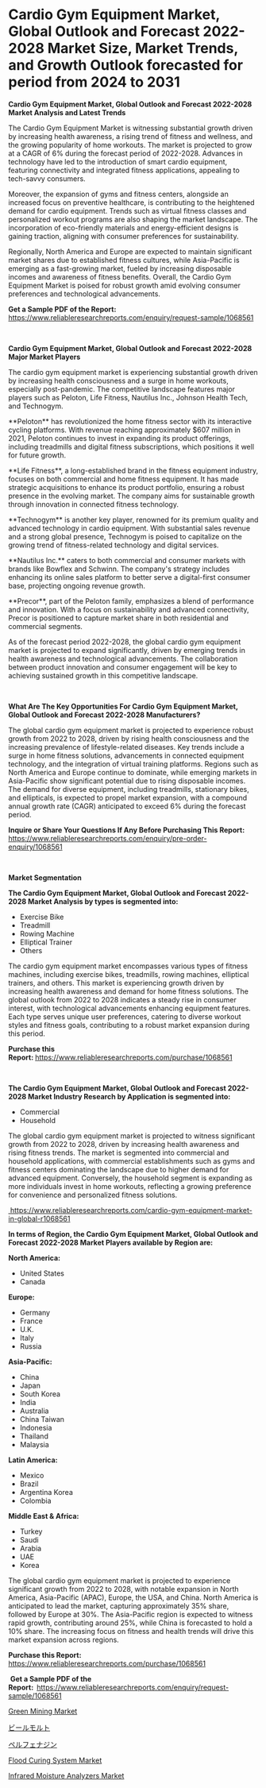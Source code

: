 <p><h1>Cardio Gym Equipment Market, Global Outlook and Forecast 2022-2028 Market Size, Market Trends, and Growth Outlook forecasted for period from 2024 to 2031</h1></p><p><strong>Cardio Gym Equipment Market, Global Outlook and Forecast 2022-2028 Market Analysis and Latest Trends</strong></p>
<p><p>The Cardio Gym Equipment Market is witnessing substantial growth driven by increasing health awareness, a rising trend of fitness and wellness, and the growing popularity of home workouts. The market is projected to grow at a CAGR of 6% during the forecast period of 2022-2028. Advances in technology have led to the introduction of smart cardio equipment, featuring connectivity and integrated fitness applications, appealing to tech-savvy consumers. </p><p>Moreover, the expansion of gyms and fitness centers, alongside an increased focus on preventive healthcare, is contributing to the heightened demand for cardio equipment. Trends such as virtual fitness classes and personalized workout programs are also shaping the market landscape. The incorporation of eco-friendly materials and energy-efficient designs is gaining traction, aligning with consumer preferences for sustainability.</p><p>Regionally, North America and Europe are expected to maintain significant market shares due to established fitness cultures, while Asia-Pacific is emerging as a fast-growing market, fueled by increasing disposable incomes and awareness of fitness benefits. Overall, the Cardio Gym Equipment Market is poised for robust growth amid evolving consumer preferences and technological advancements.</p></p>
<p><strong>Get a Sample PDF of the Report:&nbsp;</strong> <a href="https://www.reliableresearchreports.com/enquiry/request-sample/1068561">https://www.reliableresearchreports.com/enquiry/request-sample/1068561</a></p>
<p>&nbsp;</p>
<p><strong>Cardio Gym Equipment Market, Global Outlook and Forecast 2022-2028 Major Market Players</strong></p>
<p><p>The cardio gym equipment market is experiencing substantial growth driven by increasing health consciousness and a surge in home workouts, especially post-pandemic. The competitive landscape features major players such as Peloton, Life Fitness, Nautilus Inc., Johnson Health Tech, and Technogym.</p><p>**Peloton** has revolutionized the home fitness sector with its interactive cycling platforms. With revenue reaching approximately $607 million in 2021, Peloton continues to invest in expanding its product offerings, including treadmills and digital fitness subscriptions, which positions it well for future growth.</p><p>**Life Fitness**, a long-established brand in the fitness equipment industry, focuses on both commercial and home fitness equipment. It has made strategic acquisitions to enhance its product portfolio, ensuring a robust presence in the evolving market. The company aims for sustainable growth through innovation in connected fitness technology.</p><p>**Technogym** is another key player, renowned for its premium quality and advanced technology in cardio equipment. With substantial sales revenue and a strong global presence, Technogym is poised to capitalize on the growing trend of fitness-related technology and digital services.</p><p>**Nautilus Inc.** caters to both commercial and consumer markets with brands like Bowflex and Schwinn. The company's strategy includes enhancing its online sales platform to better serve a digital-first consumer base, projecting ongoing revenue growth.</p><p>**Precor**, part of the Peloton family, emphasizes a blend of performance and innovation. With a focus on sustainability and advanced connectivity, Precor is positioned to capture market share in both residential and commercial segments.</p><p>As of the forecast period 2022-2028, the global cardio gym equipment market is projected to expand significantly, driven by emerging trends in health awareness and technological advancements. The collaboration between product innovation and consumer engagement will be key to achieving sustained growth in this competitive landscape.</p></p>
<p>&nbsp;</p>
<p><strong>What Are The Key Opportunities For Cardio Gym Equipment Market, Global Outlook and Forecast 2022-2028 Manufacturers?</strong></p>
<p><p>The global cardio gym equipment market is projected to experience robust growth from 2022 to 2028, driven by rising health consciousness and the increasing prevalence of lifestyle-related diseases. Key trends include a surge in home fitness solutions, advancements in connected equipment technology, and the integration of virtual training platforms. Regions such as North America and Europe continue to dominate, while emerging markets in Asia-Pacific show significant potential due to rising disposable incomes. The demand for diverse equipment, including treadmills, stationary bikes, and ellipticals, is expected to propel market expansion, with a compound annual growth rate (CAGR) anticipated to exceed 6% during the forecast period.</p></p>
<p><strong>Inquire or Share Your Questions If Any Before Purchasing This Report:</strong> <a href="https://www.reliableresearchreports.com/enquiry/pre-order-enquiry/1068561">https://www.reliableresearchreports.com/enquiry/pre-order-enquiry/1068561</a></p>
<p>&nbsp;</p>
<p><strong>Market Segmentation</strong></p>
<p><strong>The Cardio Gym Equipment Market, Global Outlook and Forecast 2022-2028 Market Analysis by types is segmented into:</strong></p>
<p><ul><li>Exercise Bike</li><li>Treadmill</li><li>Rowing Machine</li><li>Elliptical Trainer</li><li>Others</li></ul></p>
<p><p>The cardio gym equipment market encompasses various types of fitness machines, including exercise bikes, treadmills, rowing machines, elliptical trainers, and others. This market is experiencing growth driven by increasing health awareness and demand for home fitness solutions. The global outlook from 2022 to 2028 indicates a steady rise in consumer interest, with technological advancements enhancing equipment features. Each type serves unique user preferences, catering to diverse workout styles and fitness goals, contributing to a robust market expansion during this period.</p></p>
<p><strong>Purchase this Report:&nbsp;</strong><a href="https://www.reliableresearchreports.com/purchase/1068561">https://www.reliableresearchreports.com/purchase/1068561</a></p>
<p>&nbsp;</p>
<p><strong>The Cardio Gym Equipment Market, Global Outlook and Forecast 2022-2028 Market Industry Research by Application is segmented into:</strong></p>
<p><ul><li>Commercial</li><li>Household</li></ul></p>
<p><p>The global cardio gym equipment market is projected to witness significant growth from 2022 to 2028, driven by increasing health awareness and rising fitness trends. The market is segmented into commercial and household applications, with commercial establishments such as gyms and fitness centers dominating the landscape due to higher demand for advanced equipment. Conversely, the household segment is expanding as more individuals invest in home workouts, reflecting a growing preference for convenience and personalized fitness solutions.</p></p>
<p><a href="https://www.reliableresearchreports.com/cardio-gym-equipment-market-in-global-r1068561">&nbsp;https://www.reliableresearchreports.com/cardio-gym-equipment-market-in-global-r1068561</a></p>
<p><strong>In terms of Region, the Cardio Gym Equipment Market, Global Outlook and Forecast 2022-2028 Market Players available by Region are:</strong></p>
<p>
    <p> <strong> North America: </strong>
        <ul>
            <li>United States</li>
            <li>Canada</li>
        </ul>
        </p> 
    <p> <strong> Europe: </strong>
        <ul>
            <li>Germany</li>
            <li>France</li>
            <li>U.K.</li>
            <li>Italy</li>
            <li>Russia</li>
        </ul>
        </p> 
    <p> <strong> Asia-Pacific: </strong>
        <ul>
            <li>China</li>
            <li>Japan</li>
            <li>South Korea</li>
            <li>India</li>
            <li>Australia</li>
            <li>China Taiwan</li>
            <li>Indonesia</li>
            <li>Thailand</li>
            <li>Malaysia</li>
        </ul>
        </p> 
    <p> <strong> Latin America: </strong>
        <ul>
            <li>Mexico</li>
            <li>Brazil</li>
            <li>Argentina Korea</li>
            <li>Colombia</li>
        </ul>
        </p> 
    <p> <strong> Middle East & Africa: </strong>
        <ul>
            <li>Turkey</li>
            <li>Saudi</li>
            <li>Arabia</li>
            <li>UAE</li>
            <li>Korea</li>
        </ul>
    </p>
    </p>
<p><p>The global cardio gym equipment market is projected to experience significant growth from 2022 to 2028, with notable expansion in North America, Asia-Pacific (APAC), Europe, the USA, and China. North America is anticipated to lead the market, capturing approximately 35% share, followed by Europe at 30%. The Asia-Pacific region is expected to witness rapid growth, contributing around 25%, while China is forecasted to hold a 10% share. The increasing focus on fitness and health trends will drive this market expansion across regions.</p></p>
<p><strong>Purchase this Report: </strong><a href="https://www.reliableresearchreports.com/purchase/1068561">https://www.reliableresearchreports.com/purchase/1068561</a></p>
<p>&nbsp;<strong>Get a Sample PDF of the Report:&nbsp;&nbsp;</strong><a href="https://www.reliableresearchreports.com/enquiry/request-sample/1068561">https://www.reliableresearchreports.com/enquiry/request-sample/1068561</a></p>
<p><strong></strong></p>
<p><p><a href="https://www.linkedin.com/pulse/global-green-mining-market-size-share-analysis-product-r4dee?trackingId=kQF2IcLBQECpCrSQkO6gaw%3D%3D">Green Mining Market</a></p><p><a href="https://medium.com/@hornbakerbarbara/%E3%83%93%E3%83%BC%E3%83%AB%E3%83%A2%E3%83%AB%E3%83%88%E5%B8%82%E5%A0%B4%E3%81%AE%E6%B7%B1%E6%8E%98%E3%82%8A-%E3%81%9D%E3%81%AE%E3%83%88%E3%83%AC%E3%83%B3%E3%83%89-%E5%B8%82%E5%A0%B4%E3%82%BB%E3%82%B0%E3%83%A1%E3%83%B3%E3%83%86%E3%83%BC%E3%82%B7%E3%83%A7%E3%83%B3-%E7%AB%B6%E4%BA%89%E5%88%86%E6%9E%90-a4a42c1bf40e">ビールモルト</a></p><p><a href="https://medium.com/@vivakuvalis2005/%E3%82%B0%E3%83%AD%E3%83%BC%E3%83%90%E3%83%AB%E3%81%AA%E3%83%9A%E3%83%AB%E3%83%95%E3%82%A7%E3%83%8A%E3%82%B8%E3%83%B3%E5%B8%82%E5%A0%B4%E3%81%AE%E7%8A%B6%E6%B3%81-2024%E5%B9%B4-2031%E5%B9%B4-%E3%81%8A%E3%82%88%E3%81%B3%E5%9C%B0%E5%9F%9F-%E8%A3%BD%E5%93%81-%E6%9C%80%E7%B5%82%E7%94%A8%E9%80%94%E5%88%A5%E3%81%AE%E4%BA%88%E6%B8%AC-83b35ed45c35">ペルフェナジン</a></p><p><a href="https://medium.com/@kirstencharriso/global-flood-curing-system-market-share-and-growth-opportunities-and-market-size-growing-with-a-386d450fef34">Flood Curing System Market</a></p><p><a href="https://issuu.com/reportprime-2/docs/infrared-moisture-analyzers-market-_0a688434fe94a4">Infrared Moisture Analyzers Market</a></p></p>